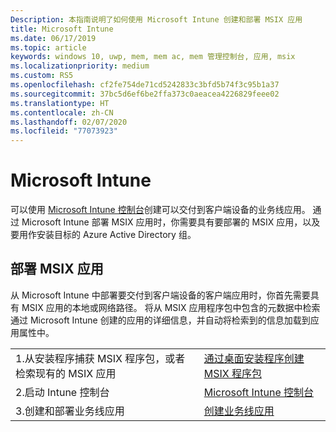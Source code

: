 ```yaml
---
Description: 本指南说明了如何使用 Microsoft Intune 创建和部署 MSIX 应用
title: Microsoft Intune
ms.date: 06/17/2019
ms.topic: article
keywords: windows 10, uwp, mem, mem ac, mem 管理控制台, 应用, msix
ms.localizationpriority: medium
ms.custom: RS5
ms.openlocfilehash: cf2fe754de71cd5242833c3bfd5b74f3c95b1a37
ms.sourcegitcommit: 37bc5d6ef6be2ffa373c0aeacea4226829feee02
ms.translationtype: HT
ms.contentlocale: zh-CN
ms.lasthandoff: 02/07/2020
ms.locfileid: "77073923"
---
```

# <a name="microsoft-intune"></a>Microsoft Intune
可以使用 [Microsoft Intune 控制台](https://portal.azure.com/#blade/Microsoft_Intune_DeviceSettings/ExtensionLandingBlade/overview)创建可以交付到客户端设备的业务线应用。 通过 Microsoft Intune 部署 MSIX 应用时，你需要具有要部署的 MSIX 应用，以及要用作安装目标的 Azure Active Directory 组。

## <a name="deploying-an-msix-app"></a>部署 MSIX 应用
从 Microsoft Intune 中部署要交付到客户端设备的客户端应用时，你首先需要具有 MSIX 应用的本地或网络路径。 将从 MSIX 应用程序包中包含的元数据中检索通过 Microsoft Intune 创建的应用的详细信息，并自动将检索到的信息加载到应用属性中。

|||
|-----|------|
| 1.从安装程序捕获 MSIX 程序包，或者检索现有的 MSIX 应用 | [通过桌面安装程序创建 MSIX 程序包](../packaging-tool/create-app-package.md) |
| 2.启动 Intune 控制台 | [Microsoft Intune 控制台](https://portal.azure.com/#blade/Microsoft_Intune_DeviceSettings/ExtensionLandingBlade/overview) |
| 3.创建和部署业务线应用 | [创建业务线应用](https://docs.microsoft.com/intune/apps/lob-apps-windows) |
